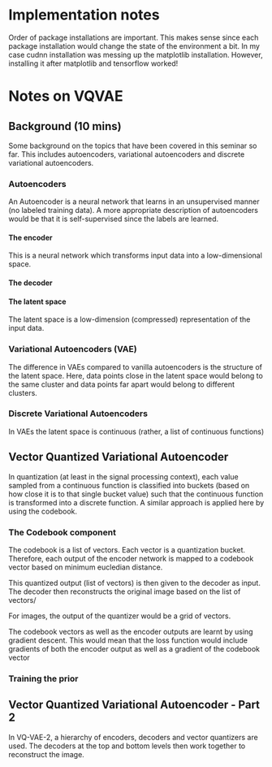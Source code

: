 # Implementation notes
Order of package installations are important. This makes sense since each package installation would change the state of the environment a bit. In my case cudnn installation was messing up the matplotlib installation. However, installing it after matplotlib and tensorflow worked!

# Notes on VQVAE

## Background (10 mins)
Some background on the topics that have been covered in this seminar so far. This includes autoencoders, variational autoencoders and discrete variational autoencoders.  

### Autoencoders
An Autoencoder is a neural network that learns in an unsupervised manner (no labeled training data). A more appropriate description of autoencoders would be that it is self-supervised since the labels are learned. 

#### The encoder
This is a neural network which transforms input data into a low-dimensional space. 

#### The decoder

#### The latent space
The latent space is a low-dimension (compressed) representation of the input data.  

### Variational Autoencoders (VAE)
The difference in VAEs compared to vanilla autoencoders is the structure of the latent space. Here, data points close in the latent space would belong to the same cluster and data points far apart would belong to different clusters. 

### Discrete Variational Autoencoders
In VAEs the latent space is continuous (rather, a list of continuous functions)

## Vector Quantized Variational Autoencoder
In quantization (at least in the signal processing context), each value sampled from a continuous function is classified into buckets (based on how close it is to that single bucket value) such that the continuous function is transformed into a discrete function. A similar approach is applied here by using the codebook. 

### The Codebook component
The codebook is a list of vectors. Each vector is a quantization bucket. Therefore, each output of the encoder network is mapped to a codebook vector based on minimum eucledian distance. 

This quantized output (list of vectors) is then given to the decoder as input. The decoder then reconstructs the original image based on the list of vectors/

For images, the output of the quantizer would be a grid of vectors.

The codebook vectors as well as the encoder outputs are learnt by using gradient descent. This would mean that the loss function would include gradients of both the encoder output as well as a gradient of the codebook vector

### Training the prior


## Vector Quantized Variational Autoencoder - Part 2
In VQ-VAE-2, a hierarchy of encoders, decoders and vector quantizers are used. The decoders at the top and bottom levels then work together to reconstruct the image. 